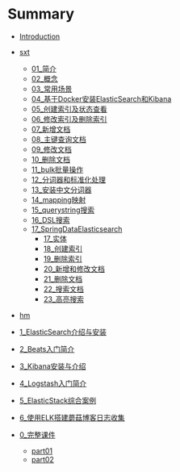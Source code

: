 # Summary

* [Introduction](README.md)


- [sxt]()
	- [01_简介](sxt/01_简介.md)
	- [02_概念](sxt/02_概念.md)
	- [03_常用场景](sxt/03_常用场景.md)
	- [04_基于Docker安装ElasticSearch和Kibana](sxt/04_基于Docker安装ElasticSearch和Kibana.md)
	- [05_创建索引及状态查看](sxt/05_创建索引及状态查看.md)
	- [06_修改索引及删除索引](sxt/06_修改索引及删除索引.md)
	- [07_新增文档](sxt/07_新增文档.md)
	- [08_主键查询文档](sxt/08_主键查询文档.md)
	- [09_修改文档](sxt/09_修改文档.md)
	- [10_删除文档](sxt/10_删除文档.md)
	- [11_bulk批量操作](sxt/11_bulk批量操作.md)
	- [12_分词器和标准化处理](sxt/12_分词器和标准化处理.md)
	- [13_安装中文分词器](sxt/13_安装中文分词器.md)
	- [14_mapping映射](sxt/14_mapping映射.md)
	- [15_querystring搜索](sxt/15_querystring搜索.md)
	- [16_DSL搜索](sxt/16_DSL搜索.md)
	- [17_SpringDataElasticsearch]()
        - [17_实体](sxt/17_SpringDataElasticsearch_实体.md)
        - [18_创建索引](sxt/18_SpringDataElasticsearch_创建索引.md)
        - [19_删除索引](sxt/19_SpringDataElasticsearch_删除索引.md)
        - [20_新增和修改文档](sxt/20_SpringDataElasticsearch_新增和修改文档.md)
        - [21_删除文档](sxt/21_SpringDataElasticsearch_删除文档.md)
        - [22_搜索文档](sxt/22_SpringDataElasticsearch_搜索文档.md)
        - [23_高亮搜索](sxt/23_SpringDataElasticsearch_高亮搜索.md)


- [hm]()
- [1_ElasticSearch介绍与安装](hm/1_ElasticSearch介绍与安装/README.md)
- [2_Beats入门简介](hm/2_Beats入门简介/README.md)
- [3_Kibana安装与介绍](hm/3_Kibana安装与介绍/README.md)
- [4_Logstash入门简介](hm/4_Logstash入门简介/README.md)
- [5_ElasticStack综合案例](hm/5_ElasticStack综合案例/README.md)
- [6_使用ELK搭建蘑菇博客日志收集](hm/6_使用ELK搭建蘑菇博客日志收集/README.md)
- [0_完整课件]()
    - [part01](hm/0_pdf课件/note01.md)
    - [part02](hm/0_pdf课件/note02.md)
